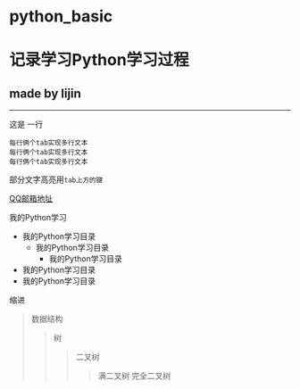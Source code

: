 # python_basic
记录学习Python学习过程
===
made by lijin
---

----


这是
一行

    每行俩个tab实现多行文本
    每行俩个tab实现多行文本
    每行俩个tab实现多行文本
    
部分文字高亮用`tab上方的键`


[QQ邮箱地址](https://mail.qq.com "悬停显示")

我的Python学习
* 我的Python学习目录
  * 我的Python学习目录
    * 我的Python学习目录
* 我的Python学习目录
* 我的Python学习目录


缩进
>数据结构
>>树
>>>二叉树
>>>>满二叉树
>>>>完全二叉树
